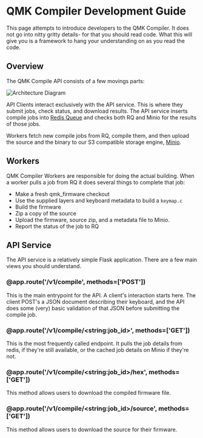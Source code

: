 # QMK Compiler Development Guide

This page attempts to introduce developers to the QMK Compiler. It does not go into nitty gritty details- for that you should read code. What this will give you is a framework to hang your understanding on as you read the code.

## Overview

The QMK Compile API consists of a few movings parts:

![Architecture Diagram](architecture.svg)

API Clients interact exclusively with the API service. This is where they submit jobs, check status, and download results. The API service inserts compile jobs into [Redis Queue](http://python-rq.org) and checks both RQ and Minio for the results of those jobs.

Workers fetch new compile jobs from RQ, compile them, and then upload the source and the binary to our S3 compatible storage engine, [Minio](http://minio.io).

## Workers

QMK Compiler Workers are responsible for doing the actual building. When a worker pulls a job from RQ it does several things to complete that job:

* Make a fresh qmk_firmware checkout
* Use the supplied layers and keyboard metadata to build a `keymap.c`
* Build the firmware
* Zip a copy of the source
* Upload the firmware, source zip, and a metadata file to Minio.
* Report the status of the job to RQ

## API Service

The API service is a relatively simple Flask application. There are a few main views you should understand.

### @app.route('/v1/compile', methods=['POST'])

This is the main entrypoint for the API. A client's interaction starts here. The client POST's a JSON document describing their keyboard, and the API does some (very) basic validation of that JSON before submitting the compile job.

### @app.route('/v1/compile/&lt;string:job_id&gt;', methods=['GET'])

This is the most frequently called endpoint. It pulls the job details from redis, if they're still available, or the cached job details on Minio if they're not.

### @app.route('/v1/compile/&lt;string:job_id&gt;/hex', methods=['GET'])

This method allows users to download the compiled firmware file.

### @app.route('/v1/compile/&lt;string:job_id&gt;/source', methods=['GET'])

This method allows users to download the source for their firmware.
